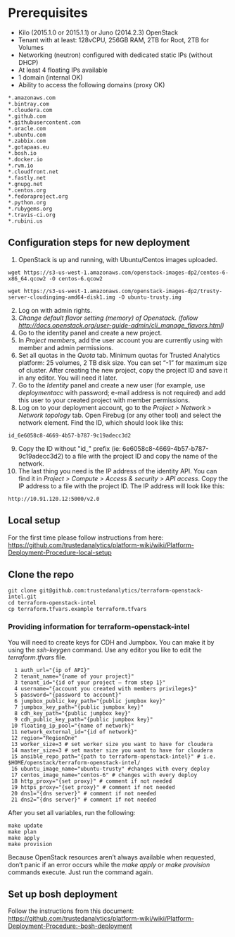 
# Prerequisites

* Kilo (2015.1.0 or 2015.1.1) or Juno (2014.2.3) OpenStack 
* Tenant with at least: 128vCPU, 256GB RAM, 2TB for Root, 2TB for Volumes
* Networking (neutron) configured with dedicated static IPs (without DHCP)
* At least 4 floating IPs available
* 1 domain (internal OK)
* Ability to access the following domains (proxy OK)

```
*.amazonaws.com
*.bintray.com
*.cloudera.com
*.github.com
*.githubusercontent.com
*.oracle.com
*.ubuntu.com
*.zabbix.com
*.gotapaas.eu
*.bosh.io
*.docker.io
*.rvm.io
*.cloudfront.net
*.fastly.net
*.gnupg.net
*.centos.org
*.fedoraproject.org
*.python.org
*.rubygems.org
*.travis-ci.org
*.rubini.us
```

## Configuration steps for new deployment
1. OpenStack is up and running, with Ubuntu/Centos images uploaded. 

  ``` 
wget https://s3-us-west-1.amazonaws.com/openstack-images-dp2/centos-6-x86_64.qcow2 -O centos-6.qcow2
  ``` 
  ``` 
wget https://s3-us-west-1.amazonaws.com/openstack-images-dp2/trusty-server-cloudingimg-amd64-disk1.img -O ubuntu-trusty.img
  ```
2. Log on with admin rights.
3. _Change default flavor setting (memory) of Openstack. (follow http://docs.openstack.org/user-guide-admin/cli_manage_flavors.html)_
9. Go to the identity panel and create a new project.
9. In _Project members_, add the user account you are currently using with member and admin permissions.
9. Set all quotas in the _Quota_ tab. Minimum quotas for Trusted Analytics platform: 25 volumes, 2 TB disk size. You can set “-1” for maximum size of cluster. After creating the new project, copy the project ID and save it in any editor. You will need it later.
9. Go to the _Identity_ panel and create a new user (for example, use _deploymentacc_ with password; e-mail address is not required) and add this user to your created project with member permissions. 
9. Log on to your deployment account, go to the _Project > Network > Network topology_ tab. Open Firebug (or any other tool) and select the network element. Find the ID, which should look like this: 
 
  ``` 
id_6e6058c8-4669-4b57-b787-9c19adecc3d2 
  ```
9. Copy the ID without "id_" prefix (ie: 6e6058c8-4669-4b57-b787-9c19adecc3d2) to a file with the project ID and copy the name of the network. 
9. The last thing you need is the IP address of the identity API. You can find it in _Project > Compute > Access & security > API access_. Copy the IP address to a file with the project ID. The IP address will look like this:

  ``` 
http://10.91.120.12:5000/v2.0 
  ```

## Local setup
For the first time please follow instructions from here: https://github.com/trustedanalytics/platform-wiki/wiki/Platform-Deployment-Procedure-local-setup


## Clone the repo
```
git clone git@github.com:trustedanalytics/terraform-openstack-intel.git
cd terraform-openstack-intel
cp terraform.tfvars.example terraform.tfvars
```

### Providing information for terraform-openstack-intel
You will need to create keys for CDH and Jumpbox. You can make it by using the _ssh-keygen_ command. 
Use any editor you like to edit the _terraform.tfvars_ file.
```
  1 auth_url="{ip of API}"
  2 tenant_name="{name of your project}"
  3 tenant_id="{id of your project – from step 1}"
  4 username="{account you created with members privileges}"
  5 password="{password to account}"
  6 jumpbox_public_key_path="{public jumpbox key}"
  7 jumpbox_key_path="{public jumpbox key}"
  8 cdh_key_path="{public jumpbox key}"
  9 cdh_public_key_path="{public jumpbox key}"
 10 floating_ip_pool="{name of network}"
 11 network_external_id="{id of network}"
 12 region="RegionOne"
 13 worker_size=3 # set worker size you want to have for cloudera
 14 master_size=3 # set master size you want to have for cloudera
 15 ansible_repo_path="{path to terraform-openstack-intel}" # i.e. $HOME/openstack/terraform-openstack-intel/
 16 ubuntu_image_name="ubuntu-trusty" #changes with every deploy
 17 centos_image_name="centos-6" # changes with every deploy
 18 http_proxy="{set proxy}" # comment if not needed
 19 https_proxy="{set proxy}" # comment if not needed
 20 dns1="{dns server}" # comment if not needed
 21 dns2=”{dns server}" # comment if not needed
```
After you set all variables, run the following:
```
make update
make plan
make apply
make provision
```

Because OpenStack resources aren’t always available when requested, don’t panic if an error occurs while the _make apply_ or _make provision_ commands execute. Just run the command again.

## Set up bosh deployment
Follow the instructions from this document: https://github.com/trustedanalytics/platform-wiki/wiki/Platform-Deployment-Procedure:-bosh-deployment